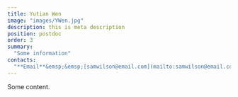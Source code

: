 ```yaml
---
title: Yutian Wen
image: "images/YWen.jpg"
description: this is meta description
position: postdoc
order: 3
summary:
  "Some information"
contacts:
  "**Email**&emsp;&emsp;[samwilson@email.com](mailto:samwilson@email.com)"
---
```


Some content.
